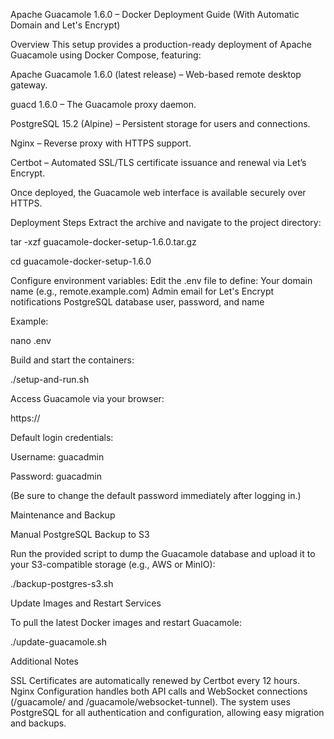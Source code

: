 Apache Guacamole 1.6.0 – Docker Deployment Guide
(With Automatic Domain and Let's Encrypt)

Overview
This setup provides a production-ready deployment of Apache Guacamole using Docker Compose, featuring:

Apache Guacamole 1.6.0 (latest release) – Web-based remote desktop gateway.

guacd 1.6.0 – The Guacamole proxy daemon.

PostgreSQL 15.2 (Alpine) – Persistent storage for users and connections.

Nginx – Reverse proxy with HTTPS support.

Certbot – Automated SSL/TLS certificate issuance and renewal via Let’s Encrypt.

Once deployed, the Guacamole web interface is available securely over HTTPS.

Deployment Steps
Extract the archive and navigate to the project directory:

tar -xzf guacamole-docker-setup-1.6.0.tar.gz

cd guacamole-docker-setup-1.6.0

Configure environment variables:
Edit the .env file to define:
Your domain name (e.g., remote.example.com)
Admin email for Let's Encrypt notifications
PostgreSQL database user, password, and name

Example:

nano .env

Build and start the containers:

./setup-and-run.sh

Access Guacamole via your browser:

https://<your-domain>

Default login credentials:

Username: guacadmin

Password: guacadmin

(Be sure to change the default password immediately after logging in.)

Maintenance and Backup

Manual PostgreSQL Backup to S3

Run the provided script to dump the Guacamole database and upload it to your S3-compatible storage (e.g., AWS or MinIO):

./backup-postgres-s3.sh

Update Images and Restart Services

To pull the latest Docker images and restart Guacamole:

./update-guacamole.sh

Additional Notes

SSL Certificates are automatically renewed by Certbot every 12 hours.
Nginx Configuration handles both API calls and WebSocket connections (/guacamole/ and /guacamole/websocket-tunnel).
The system uses PostgreSQL for all authentication and configuration, allowing easy migration and backups.
